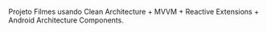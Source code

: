 Projeto Filmes usando Clean Architecture + MVVM + Reactive Extensions + Android Architecture Components.
